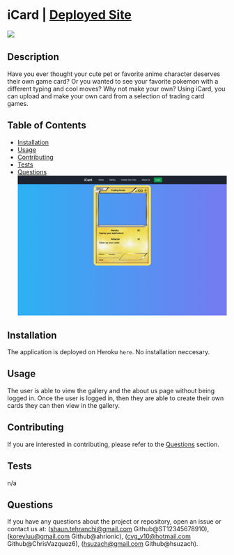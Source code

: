 # iCard | [Deployed Site](https://icardcreator.herokuapp.com/)
<img src="https://img.shields.io/badge/License-MIT-blue.svg">

## Description
 Have you ever thought your cute pet or favorite anime character deserves their own game card? Or you wanted to see your favorite pokemon with a different typing and cool moves? Why not make your own? Using iCard, you can upload and make your own card from a selection of trading card games.
## Table of Contents
- [Installation](#installation)
- [Usage](#usage)
- [Contributing](#contributing)
- [Tests](#tests)
- [Questions](#questions)
 ![icard](icardreadmepic.png)
## Installation
The application is deployed on Heroku <code>here</code>. No installation neccesary.
## Usage
 The user is able to view the gallery and the about us page without being logged in. Once the user is logged in, then they are able to create their own cards they can then view in the gallery.
## Contributing
 If you are interested in contributing, please refer to the [Questions](#questions) section.
## Tests
 n/a
## Questions
If you have any questions about the project or repository, open an issue or contact us at: (shaun.tehranchi@gmail.com Github@ST12345678910), (koreyluu@gmail.com Github@ahrionic), (cvg_v10@hotmail.com Github@ChrisVazquez6), (hsuzach@gmail.com Github@hsuzach).

